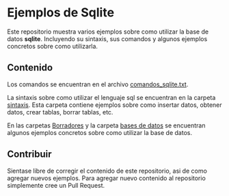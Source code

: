 # Ejemplos de Sqlite

Este repositorio muestra varios ejemplos sobre como utilizar la base de datos **sqlite**. Incluyendo su sintaxis, sus comandos y algunos ejemplos concretos sobre como utilizarla.

## Contenido

Los comandos se encuentran en el archivo [comandos_sqlite.txt](comandos_sqlite.txt).

La sintaxis sobre como utilizar el lenguaje sql se encuentran en la carpeta [sintaxis](sintaxis). Esta carpeta contiene ejemplos sobre como insertar datos, obtener datos, crear tablas, borrar tablas, etc.

En las carpetas [Borradores](Borradores) y la carpeta [bases de datos](bases%20de%20datos) se encuentran algunos ejemplos concretos sobre como utilizar la base de datos.

## Contribuir

Sientase libre de corregir el contenido de este repositorio, asi de como agregar nuevos ejemplos. Para agregar nuevo contenido al repositorio simplemente cree un Pull Request.
